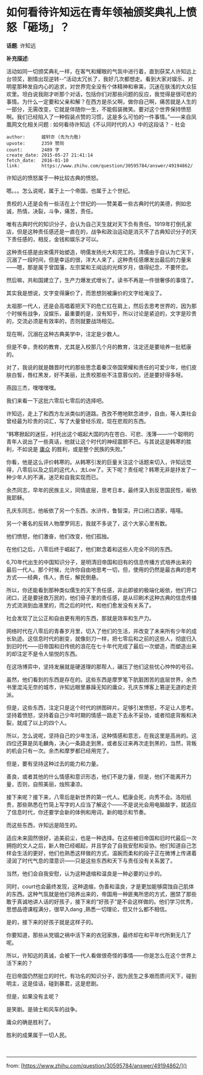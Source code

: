 # 如何看待许知远在青年领袖颁奖典礼上愤怒「砸场」？

**话题**: 许知远

**补充描述**: 

活动如同一切颁奖典礼一样，在客气和耀眼的气氛中进行着，直到获奖人许知远上台领奖，剧情出现逆转--“活动太冗长了，我好几次都想走。看到大家对娱乐、对明星那种发自内心的追求，对世界完全没有个体精神和审美，沉迷在肤浅的大众狂欢里。坦白说我刚才听那个对话，包括你们对那些问题的反应，我觉得是很可悲的事情。为什么一定要和父亲和解？在西方是杀父啊，做你自己啊，痛苦就是人生的一部分，无需改变，它就是伴随你一生，不能假装微笑。要对这个世界保持愤怒啊。我们已经陷入了一种假装点赞的习惯，这是多么可怕的一件事情。”——来自凤凰网文化相关问题 : 如何看待许知远《不认同时代的人》中的这段话？ - 社会

    author:      姬轩亦 (先为力胜)
    upvote:      2359 赞同
    count:       2489 字
    create_date: 2015-05-27 21:41:14
    fetch_date:  2016-01-10
    link:        https://www.zhihu.com/question/30595784/answer/49194862/

许知远的愤怒属于一种比较古典的愤怒。

嗯。。。怎么说呢，属于上一个帝国，也属于上个世纪。

贵校的人还是会有一些活在上个世纪的——赞美着一些古典时代的美德，例如忠诚，热情，决裂，斗争，痛苦，责任。

唯有古典时代的知识分子，会认为自己天生就对天下负有责任。1919年打倒孔家店，但是这种责任感还是一直在的，战争和政治运动是消灭不了古典知识分子的天下责任感的，相反，金钱和娱乐才可以。

这种责任感是由宋儒开始塑造，明儒发扬光大和完工的。清儒由于自认为亡天下，沉溺了一段时间，但是幸运的很，洋大人来了，这种责任感爆发出最后的力量来——嗯，那是属于曾国藩，左宗棠和王闿运的光辉岁月，值得纪念，不要怀恋。

然后嘛，共和国建立了，生产力爆发式增长了。读书不再是一件很奢侈的事情了。

其实我是想说，文字变得廉价了，而思想则被廉价的文字给淹没了。

太祖那一代人，还是会高唱着把天下的危亡扛在肩上，然后去思考世界的，因为那个时候有战争，没娱乐，最重要的是，没有知乎，所以讨论是紧迫的，文字是珍贵的，交流必须是有效率的，否则就要战场相见。

现在啊，沉溺在这种古典美学中，注定是少数人。

但是不幸，贵校的教育，尤其是入校那几个月的教育，注定还是要培养一批嵇康的。

对了，我说的就是魏晋时代的那些思念着秦汉帝国荣耀和责任的可爱少年，他们皮肤白皙，唇红黑发，好不美丽，比贵校那些不注意蓉仪的，还是要好得多呀。

燕园三杰，嘿嘿嘿嘿。

我们来看一下这批六零后七零后的选择吧。

许知远，走上了和西方左派类似的道路。孜孜不倦地默念进步，自由，等人类社会曾经最为珍贵的词汇，写了大量曾经乐观，现在悲观的东西。

“韩寒掀起的迷狂，衬托出这个崛起大国的内在苍白、可悲、浅薄——一个聪明的青年人说出了一些真话，他就让这个时代的神经震颤不已。与其说这是韩寒的胜利，不如说是 [庸众](//link.zhihu.com/?target=http%3A//baike.baidu.com/view/6202611.htm) 的胜利，或是整个民族的失败。”

你看，他是这么评价韩寒的。从韩寒引发的巨量关注这个话题来切入，许知远觉得，八零后以及之后的这代人，太Low了。天下呢？责任呢？韩寒无非是抒发了一种少年人的不满，迷茫和自我实现而已。

余杰同志，早年的民族主义，同情底层，思考日本，最终深入到反思国民性，皈依我耶稣。

孔庆东同志，他皈依了另一个东西，水浒传，鲁智深，开口闭口洒家，嘻嘻。

另一个著名的反转人物摩罗同志，我就不多说了，这个大家心里有数。

他们愤怒，他们激奋，他们改变，他们孤独。

在他们之后，八零后终于崛起了，他们默念着和这些人完全不同的东西。

6,70年代出生的中国知识分子，是明清旧帝国和旧有的信息传播方式培养出来的最后一代人。那个时候，允许你自由地思考一切，但，使用的仍然是最古典的思考方式——经典，伟人，责任，解民倒悬。

所以，你还能看到那种类似儒生的天下责任感，非此即彼的极端化皈依，他们开口闭口，还是要拯救万民的，他们骨子里的责任感，是从印刷术这种古典的信息传播方式流淌到血液里的，而之后的时代，和他们愈发没有关系了。

社会发现了比公正和自由更有用的东西，那就是效率和生产力。

网络时代在八零后的青春岁月里，切入了他们的生活，并改变了未来所有少年的成长轨迹。这信息时代的剧变，就像刻刀一样，把七零后和之前的这些人，彻底归入到旧时代——旧帝国和旧传统的浪花在七十年代完成了最后一次塑造，而塑造出来的却注定不是令人愉悦的东西。

在这场博弈中，坚持发展就是硬道理的那帮人，碾压了他们这些忧心忡忡的号召。

虽然，他们看到的东西是存在的。这些东西是摩罗笔下肮脏困苦的底层世界，余杰书里混沌无奈的城市，许知远眼里暴躁无知的庸众，孔庆东博客上篡逆无道的走资派。

但是，这些东西，注定只是这个时代的拼图碎片。足够引发愤怒，不足让人思考。坚持着愤怒，坚持着自己少年时期的情感一路走下去永不妥协，或者彻底背叛和决裂，就成了以上的四个人。

所以，怎么说呢，坚持自己的少年生活，这种情感和意志，在我这里是高尚的。这四位还算是凤毛麟角，决心一条路走到黑，或者反过来再次走到黑的，当然，背叛的机会只有一次。余杰和摩罗都已经用完了。

但是，要有坚持这种过去的能力和力量。

善良，或者其他的什么情感和意识形态，他们不是力量，但是，他们不能离开力量，否则，自照美丽，烛照凄凉。

接下来呢？接下来，八零后是新世界的第一代人。嵇康会死，向秀不会。洛阳纸贵，那些熟悉在竹简上写字的人应当了解这个——不是说光会用电脑敲字，就适应了信息时代，你还要学会新的体例和用词，新的暗示和节奏。

而这些东西，许知远是陌生的。

适应未来固然很好，追美前尘，也是一种选择。在这些被旧帝国和旧时代最后一次拥抱的文人之后，新人物已经崛起，并且学会了自我安慰和妥协。他们知道自己怎样会生活的更好，他们也熟悉这样做的方式，温婉而柔和的段子正在微博上传递着浸润了时代气息的潜意识——只是这些东西和天下与责任没有关系罢了。

当然，他们会自我安慰，认为这种退缩和温良是一种必要的让步的。

同时，court也会最终发现，这种退缩，伪善和温良，才是更加能够腐蚀自己肌体的东西。这种气氛就是他们培养出来的，帝国用一种匪夷所思的方式，圈禁了那些敢于真诚地讲人话的好孩子，接下来的“好孩子”是不会这样做的。他们学习优秀，思想品德课程满分，很早入dang ,熟悉一切理论，但又什么都不相信。

是的，接下来的好孩子就是这样子的。

你要知道，那些从党锢之祸中活下来的衣冠家族，最终却在和平年代所剩无几了呢。

所以，许知远的真诚，会被下一代人看做很奇怪的事情——你是怎么在这个世界上活下来的？

在旧帝国仍然挺立的时代，有功名的知识分子，因为民生之多艰而质问天下，碰到明主，这是佳话，碰到暴君，这是悲剧。

但是，如果没有主呢？

是笑剧。是骑士和风车的战争。

庸众的确是胜利了。

胜利的成果属于一切人民。

　　

--------------
from: [https://www.zhihu.com/question/30595784/answer/49194862/]()
